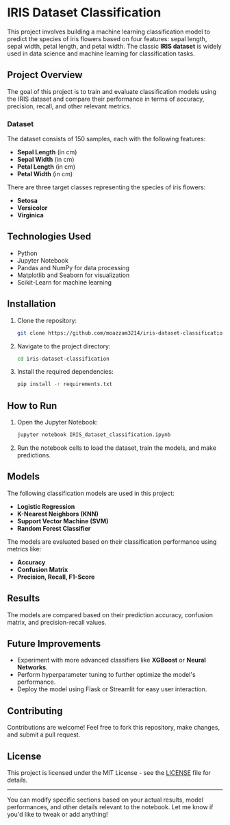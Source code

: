 # IRIS Dataset Classification

This project involves building a machine learning classification model to predict the species of iris flowers based on four features: sepal length, sepal width, petal length, and petal width. The classic **IRIS dataset** is widely used in data science and machine learning for classification tasks.

## Project Overview

The goal of this project is to train and evaluate classification models using the IRIS dataset and compare their performance in terms of accuracy, precision, recall, and other relevant metrics.

### Dataset

The dataset consists of 150 samples, each with the following features:
- **Sepal Length** (in cm)
- **Sepal Width** (in cm)
- **Petal Length** (in cm)
- **Petal Width** (in cm)

There are three target classes representing the species of iris flowers:
- **Setosa**
- **Versicolor**
- **Virginica**


## Technologies Used

- Python
- Jupyter Notebook
- Pandas and NumPy for data processing
- Matplotlib and Seaborn for visualization
- Scikit-Learn for machine learning

## Installation

1. Clone the repository:
   ```bash
   git clone https://github.com/moazzam3214/iris-dataset-classification.git
   ```
2. Navigate to the project directory:
   ```bash
   cd iris-dataset-classification
   ```
3. Install the required dependencies:
   ```bash
   pip install -r requirements.txt
   ```

## How to Run

1. Open the Jupyter Notebook:
   ```bash
   jupyter notebook IRIS_dataset_classification.ipynb
   ```
2. Run the notebook cells to load the dataset, train the models, and make predictions.

## Models

The following classification models are used in this project:
- **Logistic Regression**
- **K-Nearest Neighbors (KNN)**
- **Support Vector Machine (SVM)**
- **Random Forest Classifier**

The models are evaluated based on their classification performance using metrics like:
- **Accuracy**
- **Confusion Matrix**
- **Precision, Recall, F1-Score**

## Results

The models are compared based on their prediction accuracy, confusion matrix, and precision-recall values.

## Future Improvements

- Experiment with more advanced classifiers like **XGBoost** or **Neural Networks**.
- Perform hyperparameter tuning to further optimize the model's performance.
- Deploy the model using Flask or Streamlit for easy user interaction.

## Contributing

Contributions are welcome! Feel free to fork this repository, make changes, and submit a pull request.

## License

This project is licensed under the MIT License - see the [LICENSE](LICENSE) file for details.

---

You can modify specific sections based on your actual results, model performances, and other details relevant to the notebook. Let me know if you'd like to tweak or add anything!
